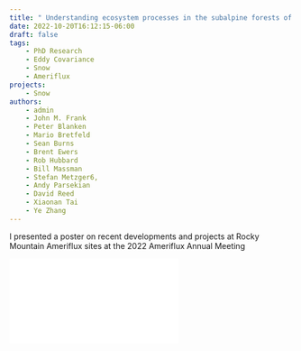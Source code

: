 ```yaml
---
title: " Understanding ecosystem processes in the subalpine forests of Wyoming and Colorado under synergistic disturbances from bark beetles, wildfire, and climate change"
date: 2022-10-20T16:12:15-06:00
draft: false
tags:
    - PhD Research
    - Eddy Covariance
    - Snow
    - Ameriflux
projects:
    - Snow
authors:
    - admin 
    - John M. Frank
    - Peter Blanken 
    - Mario Bretfeld 
    - Sean Burns 
    - Brent Ewers 
    - Rob Hubbard 
    - Bill Massman 
    - Stefan Metzger6,
    - Andy Parsekian 
    - David Reed 
    - Xiaonan Tai 
    - Ye Zhang
---
```


I presented a poster on recent developments and projects at Rocky Mountain Ameriflux sites at the 2022 Ameriflux Annual Meeting

![Poster](./Poster_collab.pptx.pdf)
